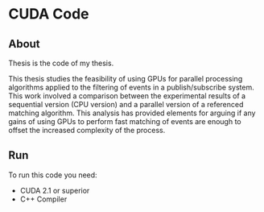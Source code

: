 # CUDA Code

## About

Thesis is the code of my thesis.

This thesis studies the feasibility of using GPUs for parallel processing algorithms applied to the filtering of events in a publish/subscribe system. This work involved a comparison between the experimental results of a sequential version (CPU version) and a parallel version of a referenced matching algorithm. This analysis has provided elements for arguing if any gains of using GPUs to perform fast matching of events are enough to offset the increased complexity of the process.

## Run
To run this code you need:

* CUDA 2.1 or superior
* C++ Compiler